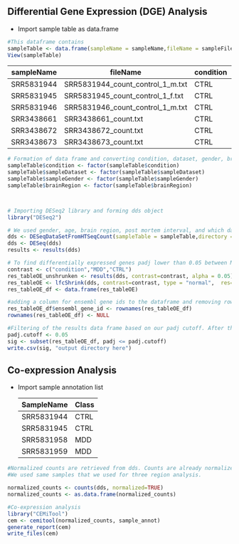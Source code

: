 ## Differential Gene Expression (DGE) Analysis

- Import sample table as data.frame

```R
#This dataframe contains 
sampleTable <- data.frame(sampleName = sampleName,fileName = sampleFiles,condition = sampleCondition, sampleGender=sampleGender, sampleAge=sampleAge, PMI = PMI, brainRegion = brainRegion, sampleDataset = sampleDataset)
View(sampleTable)
```

| sampleName | fileName                         | condition | sampleGender | sampleAge | PMI  | brainRegion | sampleDataset |
| ---------- | -------------------------------- | --------- | ------------ | --------- | ---- | ----------- | ------------- |
| SRR5831944 | SRR5831944_count_control_1_m.txt | CTRL      | male         | 17        | 14   | dlpfc       | first         |
| SRR5831945 | SRR5831945_count_control_1_f.txt | CTRL      | female       | 30        | 13   | dlpfc       | first         |
| SRR5831946 | SRR5831946_count_control_1_m.txt | CTRL      | male         | 66        | 8    | dlpfc       | first         |
| SRR3438661 | SRR3438661_count.txt             | CTRL      | male         | 32        | 26   | nacc        | second        |
| SRR3438672 | SRR3438672_count.txt             | CTRL      | male         | 66        | 18   | nacc        | second        |
| SRR3438673 | SRR3438673_count.txt             | CTRL      | male         | 49        | 27.5 | nacc        | second        |

```R
# Formation of data frame and converting condition, dataset, gender, brain region informations into factors because they are categorical data
sampleTable$condition <- factor(sampleTable$condition)
sampleTable$sampleDataset <- factor(sampleTable$sampleDataset)
sampleTable$sampleGender <- factor(sampleTable$sampleGender)
sampleTable$brainRegion <- factor(sampleTable$brainRegion)



# Importing DESeq2 library and forming dds object
library("DESeq2")

# We used gender, age, brain region, post mortem interval, and which datasets these samples belong as coavariates of our analysis 
dds <- DESeqDataSetFromHTSeqCount(sampleTable = sampleTable,directory = directory,design= ~ sampleDataset + sampleGender + sampleAge + brainRegion + PMI + condition)
dds <- DESeq(dds)
results <- results(dds)

# To find differentially expressed genes padj lower than 0.05 between MDD and control groups
contrast <- c("condition","MDD","CTRL") 
res_tableOE_unshrunken <- results(dds, contrast=contrast, alpha = 0.05)
res_tableOE <- lfcShrink(dds, contrast=contrast, type = "normal",  res=res_tableOE_unshrunken)
res_tableOE_df <- data.frame(res_tableOE)

#adding a column for ensembl gene ids to the dataframe and removing rownames
res_tableOE_df$ensembl_gene_id <- rownames(res_tableOE_df)
rownames(res_tableOE_df) <- NULL

#Filtering of the results data frame based on our padj cutoff. After that we imported that data frame.
padj.cutoff <- 0.05
sig <- subset(res_tableOE_df, padj <= padj.cutoff)
write.csv(sig, "output directory here")
```

## Co-expression Analysis

- Import sample annotation list

  | SampleName | Class |
  | ---------- | ----- |
  | SRR5831944 | CTRL  |
  | SRR5831945 | CTRL  |
  | SRR5831958 | MDD   |
  | SRR5831959 | MDD   |

```R
#Normalized counts are retrieved from dds. Counts are already normalized, thus "normalized=TRUE".
#We used same samples that we used for three region analysis.

normalized_counts <- counts(dds, normalized=TRUE)
normalized_counts <- as.data.frame(normalized_counts)

#Co-expression analysis
library("CEMiTool") 
cem <- cemitool(normalized_counts, sample_annot)
generate_report(cem)
write_files(cem)
```

